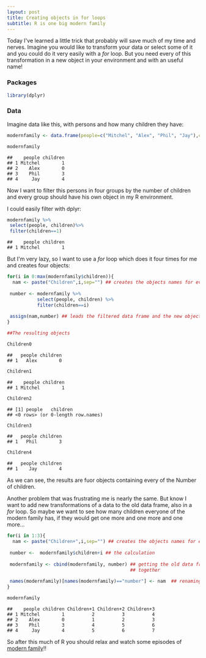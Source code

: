 ```yaml
---
layout: post
title: Creating objects in for loops
subtitle: R is one big modern family
---
```


Today I've learned a little trick that probably will save much of my time and nerves. Imagine you would like to transform your data or select some of it and you could do it very easily with a _for_ loop. But you need every of this transformation in a new object in your environment and with an useful name! 

### Packages 

```r
library(dplyr)
```

### Data 

Imagine data like this, with persons and how many children they have:


```r
modernfamily <- data.frame(people=c("Mitchel", "Alex", "Phil", "Jay"),children=c(1,0,3,4) )

modernfamily
```

```
##    people children
## 1 Mitchel        1
## 2    Alex        0
## 3    Phil        3
## 4     Jay        4
```

Now I want to filter this persons in four groups by the number of children and every group should have his own object in my R environment.

I could easily filter with dplyr:


```r
modernfamily %>%
 select(people, children)%>%
 filter(children==1)
```

```
##    people children
## 1 Mitchel        1
```

But I'm very lazy, so I want to use a _for_ loop which does it four times for me and creates four objects:


```r
for(i in 0:max(modernfamily$children)){
  nam <- paste("Children",i,sep="") ## creates the objects names for every iteration
 
 number <- modernfamily %>%
           select(people, children) %>%
           filter(children==i)
 
 assign(nam,number) ## leads the filtered data frame and the new object name together 
}

##The resulting objects

Children0
```

```
##   people children
## 1   Alex        0
```

```r
Children1
```

```
##    people children
## 1 Mitchel        1
```

```r
Children2
```

```
## [1] people   children
## <0 rows> (or 0-length row.names)
```

```r
Children3
```

```
##   people children
## 1   Phil        3
```

```r
Children4
```

```
##   people children
## 1    Jay        4
```

As we can see, the results are fuor objects containing every of the Number of children. 

Another problem that was frustrating me is nearly the same. But know I want to add new transformations of a data to the old data frame, also in a _for_ loop.
So maybe we want to see how many children everyone of the modern family has, if they would get one more and one more and one more...

```r
for(i in 1:3){
  nam <- paste("Children+",i,sep="") ## creates the objects names for every iteration
 
 number <-  modernfamily$children+i ## the calculation
 
 modernfamily <- cbind(modernfamily, number) ## getting the old data frame and the new calculation
                                             ## together
          
 names(modernfamily)[names(modernfamily)=="number"] <- nam  ## renaming the new variable in the data                                                                ## frame
}

modernfamily
```

```
##    people children Children+1 Children+2 Children+3
## 1 Mitchel        1          2          3          4
## 2    Alex        0          1          2          3
## 3    Phil        3          4          5          6
## 4     Jay        4          5          6          7
```

So after this much of R you should relax and watch some episodes of [modern family](http://abc.go.com/shows/modern-family)!!
